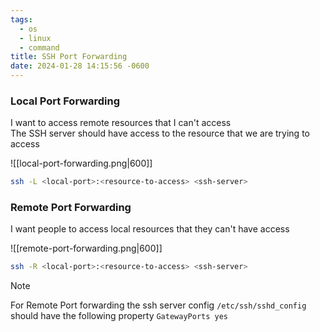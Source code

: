 ```yaml
---
tags:
  - os
  - linux
  - command
title: SSH Port Forwarding
date: 2024-01-28 14:15:56 -0600
---
```


### Local Port Forwarding

I want to access remote resources that I can't access  
The SSH server should have access to the resource that we are trying to access

![[local-port-forwarding.png|600]]

````bash
ssh -L <local-port>:<resource-to-access> <ssh-server>
````

### Remote Port Forwarding

I want people to access local resources that they can't have access

![[remote-port-forwarding.png|600]]

````bash
ssh -R <local-port>:<resource-to-access> <ssh-server>
````

 > [!NOTE]
 > For Remote Port forwarding the ssh server config `/etc/ssh/sshd_config` should have the following property
 > `GatewayPorts yes`
 